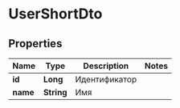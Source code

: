 # UserShortDto

## Properties
Name | Type | Description | Notes
------------ | ------------- | ------------- | -------------
**id** | **Long** | Идентификатор | 
**name** | **String** | Имя | 
